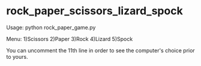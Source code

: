 # rock_paper_scissors_lizard_spock

Usage: python rock_paper_game.py

Menu:
1)Scissors
2)Paper
3)Rock
4)Lizard
5)Spock

You can uncomment the 11th line in order to see the computer's choice prior to yours.
